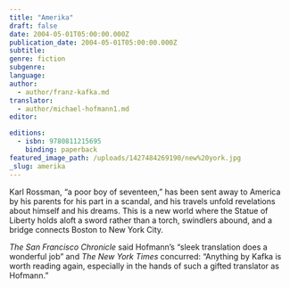 ```yaml
---
title: "Amerika"
draft: false
date: 2004-05-01T05:00:00.000Z
publication_date: 2004-05-01T05:00:00.000Z
subtitle:
genre: fiction
subgenre:
language:
author:
  - author/franz-kafka.md
translator:
  - author/michael-hofmann1.md
editor:

editions:
  - isbn: 9780811215695
    binding: paperback
featured_image_path: /uploads/1427484269190/new%20york.jpg
_slug: amerika
---
```


Karl Rossman, “a poor boy of seventeen,” has been sent away to America by his parents for his part in a scandal, and his travels unfold revelations about himself and his dreams. This is a new world where the Statue of Liberty holds aloft a sword rather than a torch, swindlers abound, and a bridge connects Boston to New York City.

_The San Francisco Chronicle_ said Hofmann’s “sleek translation does a wonderful job” and _The New York Times_ concurred: “Anything by Kafka is worth reading again, especially in the hands of such a gifted translator as Hofmann.”

